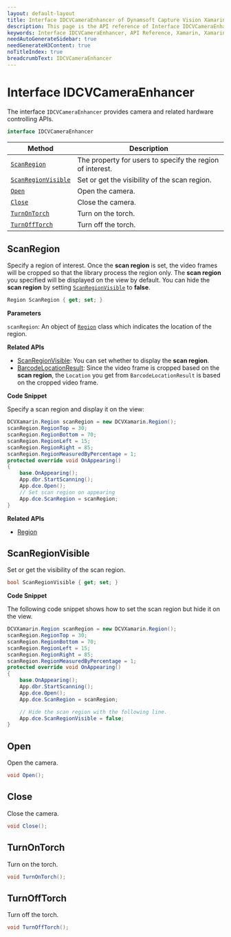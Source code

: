 ```yaml
---
layout: default-layout
title: Interface IDCVCameraEnhancer of Dynamsoft Capture Vision Xamarin Edition
description: This page is the API reference of Interface IDCVCameraEnhancer
keywords: Interface IDCVCameraEnhancer, API Reference, Xamarin, Xamarin Forms
needAutoGenerateSidebar: true
needGenerateH3Content: true
noTitleIndex: true
breadcrumbText: IDCVCameraEnhancer
---
```


# Interface IDCVCameraEnhancer

The interface `IDCVCameraEnhancer` provides camera and related hardware controlling APIs.

```c#
interface IDCVCameraEnhancer
```

<style>
  .markdown-body > table {
    display: table;
    width: 100%;
  }
  .markdown-body > table tr th:first-child {
    width: 30%;
  }
</style>

| Method | Description |
| ------- | ----------- |
| [`ScanRegion`](#scanregion) | The property for users to specify the region of interest. |
| [`ScanRegionVisible`](#scanregionvisible) | Set or get the visibility of the scan region. |
| [`Open`](#open) | Open the camera. |
| [`Close`](#close) | Close the camera. |
| [`TurnOnTorch`](#turnontorch) | Turn on the torch. |
| [`TurnOffTorch`](#turnofftorch) | Turn off the torch. |

## ScanRegion

Specify a region of interest. Once the **scan region** is set, the video frames will be cropped so that the library process the region only. The **scan region** you specified will be displayed on the view by default. You can hide the **scan region** by setting [`ScanRegionVisible`](#scanregionvisible) to **false**.

```c#
Region ScanRegion { get; set; }
```

**Parameters**

`scanRegion`: An object of [`Region`](class-region.md) class which indicates the location of the region.

**Related APIs**

- [ScanRegionVisible](#scanregionvisible): You can set whether to display the **scan region**.
- [BarcodeLocationResult](class-barcode-location-result.md): Since the video frame is cropped based on the **scan region**, the `Location` you get from `BarcodeLocationResult` is based on the cropped video frame.

**Code Snippet**

Specify a scan region and display it on the view:

```c#
DCVXamarin.Region scanRegion = new DCVXamarin.Region();
scanRegion.RegionTop = 30;
scanRegion.RegionBottom = 70;
scanRegion.RegionLeft = 15;
scanRegion.RegionRight = 85;
scanRegion.RegionMeasuredByPercentage = 1;
protected override void OnAppearing()
{
    base.OnAppearing();
    App.dbr.StartScanning();
    App.dce.Open();
    // Set scan region on appearing
    App.dce.ScanRegion = scanRegion;
}
```

**Related APIs**

- [Region](class-region.md)

## ScanRegionVisible

Set or get the visibility of the scan region.

```c#
bool ScanRegionVisible { get; set; }
```

**Code Snippet**

The following code snippet shows how to set the scan region but hide it on the view.

```c#
DCVXamarin.Region scanRegion = new DCVXamarin.Region();
scanRegion.RegionTop = 30;
scanRegion.RegionBottom = 70;
scanRegion.RegionLeft = 15;
scanRegion.RegionRight = 85;
scanRegion.RegionMeasuredByPercentage = 1;
protected override void OnAppearing()
{
    base.OnAppearing();
    App.dbr.StartScanning();
    App.dce.Open();
    App.dce.ScanRegion = scanRegion;

    // Hide the scan region with the following line.
    App.dce.ScanRegionVisible = false;
}
```

## Open

Open the camera.

```c#
void Open();
```

## Close

Close the camera.

```c#
void Close();
```

## TurnOnTorch

Turn on the torch.

```c#
void TurnOnTorch();
```

## TurnOffTorch

Turn off the torch.

```c#
void TurnOffTorch();
```
